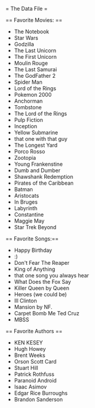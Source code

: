 = The Data File =


== Favorite Movies: ==
* The Notebook
* Star Wars
* Godzilla
* The Last Unicorn
* The First Unicorn
* Moulin Rouge
* The Last Samurai
* The GodFather 2 
* Spider Man
* Lord of the Rings
* Pokemon 2000
* Anchorman
* Tombstone
* The Lord of the Rings
* Pulp Fiction
* Inception
* Yellow Submarine
* that one with that guy
* The Longest Yard
* Porco Rosso 
* Zootopia
* Young Frankenstine
* Dumb and Dumber
* Shawshank Redemption
* Pirates of the Caribbean
* Batman
* Aristocats
* In Bruges
* Labyrinth
* Constantine
* Maggie May
* Star Trek Beyond


== Favorite Songs:==
* Happy Birthday
* :)
* Don't Fear The Reaper
* King of Anything
* that one song you always hear
* What Does the Fox Say
* Killer Queen by Queen
* Heroes (we could be)
* Ill Clinton
* Mansion by NF.
* Carpet Bomb Me Ted Cruz
* MBSS

== Favorite Authors ==
* KEN KESEY
* Hugh Howey
* Brent Weeks
* Orson Scott Card
* Stuart Hill
* Patrick Rothfuss
* Paranoid Android
* Isaac Asimov
* Edgar Rice Burroughs
* Brandon Sanderson
